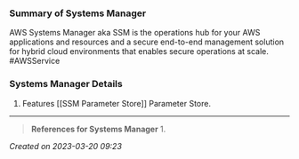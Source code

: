 ### Summary of Systems Manager
AWS Systems Manager aka SSM is the operations hub for your AWS applications and resources and a secure end-to-end management solution for hybrid cloud environments that enables secure operations at scale. #AWSService 
### Systems Manager Details

1. Features [[SSM Parameter Store]] Parameter Store.
---
> **References for Systems Manager**
> 1. 
> 
 
*Created on 2023-03-20 09:23*